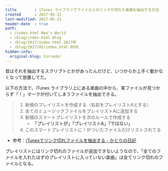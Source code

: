 ```yaml
---
title        : iTunes ライブラリでファイルとのリンクが切れた楽曲を抽出する方法
created      : 2017-05-21
last-modified: 2017-05-21
header-date  : true
path:
  - /index.html Neo's World
  - /blog/index.html Blog
  - /blog/2017/index.html 2017年
  - /blog/2017/05/index.html 05月
hidden-info:
  original-blog: Corredor
---
```


昔はそれを抽出するスクリプトとかがあったんだけど、いつからか上手く動かなくなって放置してた。

以下の方法で、iTunes ライブラリ上にある楽曲の中から、実ファイルが見つからず「！」マークが付いてしまうファイルを抽出できる。

> 1. 新規のプレイリストを作成する（名前をプレイリストAとする）
> 2. 全てのミュージックファイルをプレイリストAに追加する
> 3. 新規のスマートプレイリストを次のルールで作成する
>    - __「プレイリストが」「プレイリストA」「ではない」__
> 4. このスマートプレイリストに！がついたファイルだけリストされてる

- 参考：[iTunesでリンク切れファイルを抽出する - かとりの日記](http://d.hatena.ne.jp/Cuatorin/20120602/1338647983)

プレイリストにはリンク切れのファイルが追加できないようなので、「全てのファイルを入れたはずのプレイリストに入っていない楽曲」は全てリンク切れのファイルとなる。
